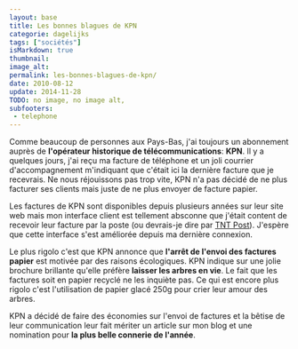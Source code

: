 ```yaml
---
layout: base
title: Les bonnes blagues de KPN
categorie: dagelijks
tags: ["sociétés"]
isMarkdown: true
thumbnail: 
image_alt: 
permalink: les-bonnes-blagues-de-kpn/
date: 2010-08-12
update: 2014-11-28
TODO: no image, no image alt, 
subfooters:
 - telephone
---
```




Comme beaucoup de personnes aux Pays-Bas, j'ai toujours un abonnement auprès de **l'opérateur historique de télécommunications**: **KPN**. Il y a quelques jours, j'ai reçu ma facture de téléphone et un joli courrier d'accompagnement m'indiquant que c'était ici la dernière facture que je recevrais. Ne nous réjouissons pas trop vite, KPN n'a pas décidé de ne plus facturer ses clients mais juste de ne plus envoyer de facture papier.

<!--excerpt-->

Les factures de KPN sont disponibles depuis plusieurs années sur leur site web mais mon interface client est tellement absconne que j'était content de recevoir leur facture par la poste (ou devrais-je dire par [TNT Post](/la-poste-prends-les-couleurs-d-halloween)). J'espère que cette interface s'est améliorée depuis ma dernière connexion.

Le plus rigolo c'est que KPN annonce que **l'arrêt de l'envoi des factures papier** est motivée par des raisons écologiques. KPN indique sur une jolie brochure brillante qu'elle préfère **laisser les arbres en vie**. Le fait que les factures  soit en papier recyclé ne les inquiète pas. Ce qui est encore plus rigolo c'est l'utilisation de papier glacé 250g pour crier leur amour des arbres.

KPN a décidé de faire des économies sur l'envoi de factures et la bêtise de leur communication leur fait mériter un article sur mon blog et une nomination pour **la plus belle connerie de l'année**.
